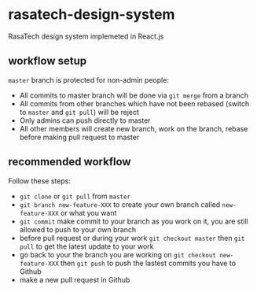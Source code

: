 # rasatech-design-system
RasaTech design system implemeted in React.js

## workflow setup
`master` branch is protected for non-admin people:

* All commits to master branch will be done via `git merge` from a branch
* All commits from other branches which have not been rebased (switch to `master` and `git pull`) will be reject
* Only admins can push directly to master
* All other members will create new branch, work on the branch, rebase before making pull request to master

## recommended workflow
Follow these steps:

* `git clone` or `git pull` from `master`
* `git branch new-feature-XXX` to create your own branch called `new-feature-XXX` or what you want
* `git commit` make commit to your branch as you work on it, you are still allowed to push to your own branch
* before pull request or during your work `git checkout master` then `git pull` to get the latest update to your work
* go back to your the branch you are working on `git checkout new-feature-XXX` then `git push` to push the lastest commits you have to Github
* make a new pull request in Github

## 
